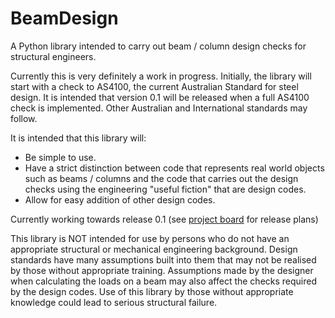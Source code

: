# BeamDesign
A Python library intended to carry out beam / column design checks for structural engineers.

Currently this is very definitely a work in progress. Initially, the library will start with a check to AS4100, the current Australian Standard for steel design. It is intended that version 0.1 will be released when a full AS4100 check is implemented. Other Australian and International standards may follow.

It is intended that this library will:

* Be simple to use.
* Have a strict distinction between code that represents real world objects such as beams / columns and the code that carries out the design checks using the engineering "useful fiction" that are design codes.
* Allow for easy addition of other design codes.

Currently working towards release 0.1 (see [project board](https://github.com/skane88/BeamDesign/projects/1) for release plans)

This library is NOT intended for use by persons who do not have an appropriate structural or mechanical engineering background. Design standards have many assumptions built into them that may not be realised by those without appropriate training. Assumptions made by the designer when calculating the loads on a beam may also affect the checks required by the design codes. Use of this library by those without appropriate knowledge could lead to serious structural failure.
